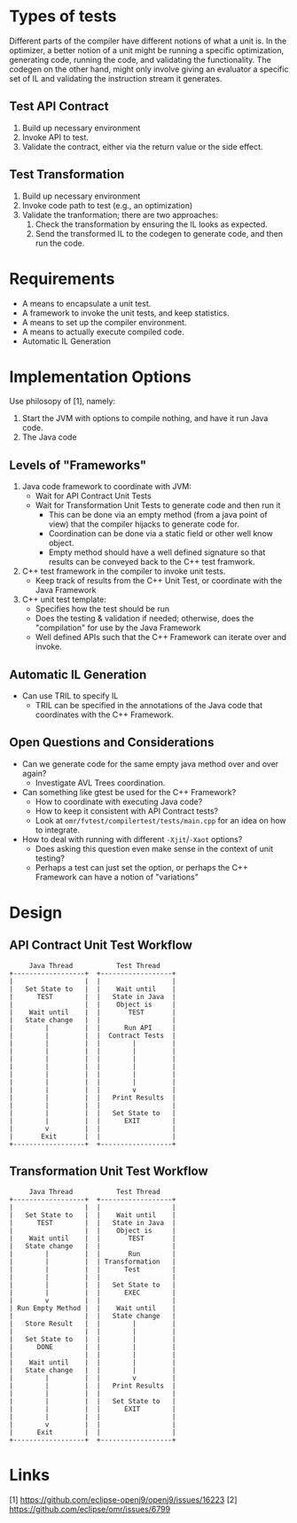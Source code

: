 <!--
Copyright (c) 2022, 2022 IBM Corp. and others

This program and the accompanying materials are made available under
the terms of the Eclipse Public License 2.0 which accompanies this
distribution and is available at https://www.eclipse.org/legal/epl-2.0/
or the Apache License, Version 2.0 which accompanies this distribution and
is available at https://www.apache.org/licenses/LICENSE-2.0.

This Source Code may also be made available under the following
Secondary Licenses when the conditions for such availability set
forth in the Eclipse Public License, v. 2.0 are satisfied: GNU
General Public License, version 2 with the GNU Classpath
Exception [1] and GNU General Public License, version 2 with the
OpenJDK Assembly Exception [2].

[1] https://www.gnu.org/software/classpath/license.html
[2] https://openjdk.org/legal/assembly-exception.html

SPDX-License-Identifier: EPL-2.0 OR Apache-2.0 OR GPL-2.0 WITH Classpath-exception-2.0 OR LicenseRef-GPL-2.0 WITH Assembly-exception
-->

# Types of tests
Different parts of the compiler have different notions of what a unit is. In the optimizer, a better notion of a unit might be running a specific optimization, generating code, running the code, and validating the functionality. The codegen on the other hand, might only involve giving an evaluator a specific set of IL and validating the instruction stream it generates.

## Test API Contract
1. Build up necessary environment
2. Invoke API to test.
3. Validate the contract, either via the return value or the side effect.

## Test Transformation
1. Build up necessary environment
2. Invoke code path to test (e.g., an optimization)
3. Validate the tranformation; there are two approaches:
    1. Check the transformation by ensuring the IL looks as expected.
    2. Send the transformed IL to the codegen to generate code, and then run the code.

# Requirements
* A means to encapsulate a unit test.
* A framework to invoke the unit tests, and keep statistics.
* A means to set up the compiler environment.
* A means to actually execute compiled code.
* Automatic IL Generation

# Implementation Options
Use philosopy of [1], namely:
1. Start the JVM with options to compile nothing, and have it run Java code.
2. The Java code

## Levels of "Frameworks"
1. Java code framework to coordinate with JVM:
    * Wait for API Contract Unit Tests
    * Wait for Transformation Unit Tests to generate code and then run it
        * This can be done via an empty method (from a java point of view) that the compiler hijacks to generate code for.
        * Coordination can be done via a static field or other well know object.
        * Empty method should have a well defined signature so that results can be conveyed back to the C++ test framwork.
2. C++ test framework in the compiler to invoke unit tests.
    * Keep track of results from the C++ Unit Test, or coordinate with the Java Framework
3. C++ unit test template:
    * Specifies how the test should be run
    * Does the testing & validation if needed; otherwise, does the "compilation" for use by the Java Framework
    * Well defined APIs such that the C++ Framework can iterate over and invoke.

## Automatic IL Generation
* Can use TRIL to specify IL
    * TRIL can be specified in the annotations of the Java code that coordinates with the C++ Framework.

## Open Questions and Considerations
* Can we generate code for the same empty java method over and over again?
    * Investigate AVL Trees coordination.
* Can something like gtest be used for the C++ Framework?
    * How to coordinate with executing Java code?
    * How to keep it consistent with API Contract tests?
    * Look at `omr/fvtest/compilertest/tests/main.cpp` for an idea on how to integrate.
* How to deal with running with different `-Xjit`/`-Xaot` options?
    * Does asking this question even make sense in the context of unit testing?
    * Perhaps a test can just set the option, or perhaps the C++ Framework can have a notion of "variations"

# Design

## API Contract Unit Test Workflow
```
     Java Thread           Test Thread
+------------------+  +------------------+
|                  |  |                  |
|   Set State to   |  |    Wait until    |
|      TEST        |  |   State in Java  |
|                  |  |    Object is     |
|    Wait until    |  |       TEST       |
|   State change   |  |                  |
|        |         |  |      Run API     |
|        |         |  |  Contract Tests  |
|        |         |  |        |         |
|        |         |  |        |         |
|        |         |  |        |         |
|        |         |  |        |         |
|        |         |  |        |         |
|        |         |  |        |         |
|        |         |  |        v         |
|        |         |  |   Print Results  |
|        |         |  |                  |
|        |         |  |   Set State to   |
|        |         |  |      EXIT        |
|        v         |  |                  |
|       Exit       |  |                  |
+------------------+  +------------------+
```

## Transformation Unit Test Workflow
```
     Java Thread           Test Thread
+------------------+  +------------------+
|                  |  |                  |
|   Set State to   |  |    Wait until    |
|      TEST        |  |   State in Java  |
|                  |  |    Object is     |
|    Wait until    |  |       TEST       |
|   State change   |  |                  |
|        |         |  |       Run        |
|        |         |  | Transformation   |
|        |         |  |      Test        |
|        |         |  |                  |
|        |         |  |   Set State to   |
|        |         |  |      EXEC        |
|        v         |  |                  |
| Run Empty Method |  |    Wait until    |
|                  |  |   State change   |
|   Store Result   |  |        |         |
|                  |  |        |         |
|   Set State to   |  |        |         |
|      DONE        |  |        |         |
|                  |  |        |         |
|    Wait until    |  |        |         |
|   State change   |  |        |         |
|        |         |  |        v         |
|        |         |  |   Print Results  |
|        |         |  |                  |
|        |         |  |   Set State to   |
|        |         |  |      EXIT        |
|        |         |  |                  |
|        v         |  |                  |
|      Exit        |  |                  |
+------------------+  +------------------+
```

# Links
[1] https://github.com/eclipse-openj9/openj9/issues/16223
[2] https://github.com/eclipse/omr/issues/6799
